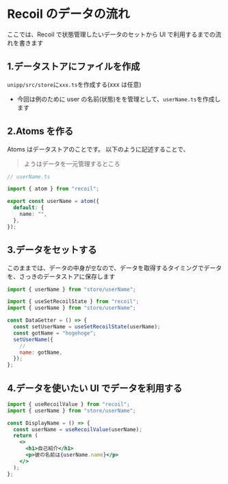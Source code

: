 # Recoil のデータの流れ

ここでは、Recoil で状態管理したいデータのセットから UI で利用するまでの流れを書きます

## 1.データストアにファイルを作成

`unipp/src/store`に`xxx.ts`を作成する(xxx は任意)

- 今回は例のために user の名前(状態)をを管理として、`userName.ts`を作成します

## 2.Atoms を作る

Atoms はデータストアのことです。
以下のように記述することで、

> ようはデータを一元管理するところ

```ts
// userName.ts

import { atom } from "recoil";

export const userName = atom({
  default: {
    name: "",
  },
});
```

## 3.データをセットする

このままでは、データの中身が`空`なので、データを取得するタイミングでデータを、さっきのデータストアに保存します

```jsx
import { userName } from "store/userName";

import { useSetRecoilState } from "recoil";
import { userName } from "store/userName";

const DataGetter = () => {
  const setUserName = useSetRecoilState(userName);
  const gotName = "hogehoge";
  setUserName({
    //
    name: gotName,
  });
};
```

## 4.データを使いたい UI でデータを利用する

```jsx
import { useRecoilValue } from "recoil";
import { userName } from "store/userName";

const DisplayName = () => {
  const userName = useRecoilValue(userName);
  return (
    <>
      <h1>自己紹介</h1>
      <p>彼の名前は{userName.name}</p>
    </>
  );
};
```
